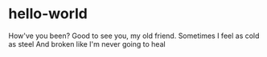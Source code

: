 # hello-world
How've you been? Good to see you, my old friend.
Sometimes I feel as cold as steel
And broken like I'm never going to heal
